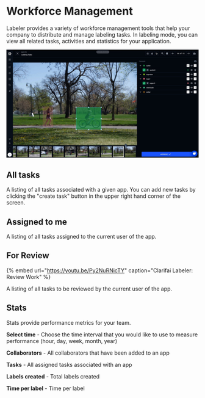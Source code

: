 # Workforce Management

Labeler provides a variety of workforce management tools that help your company to distribute and manage labeling tasks. In labeling mode, you can view all related tasks, activities and statistics for your application.

![](../../.gitbook/assets/review%20%281%29%20%281%29%20%283%29.jpg)

## All tasks

A listing of all tasks associated with a given app. You can add new tasks by clicking the "create task" button in the upper right hand corner of the screen.

## Assigned to me

A listing of all tasks assigned to the current user of the app.

## For Review

{% embed url="https://youtu.be/Py2NuRNicTY" caption="Clarifai Labeler: Review Work" %}

A listing of all tasks to be reviewed by the current user of the app.

## Stats

Stats provide performance metrics for your team.

**Select time** - Choose the time interval that you would like to use to measure performance \(hour, day, week, month, year\)

**Collaborators** - All collaborators that have been added to an app

**Tasks** - All assigned tasks associated with an app

**Labels created** - Total labels created

**Time per label** - Time per label

